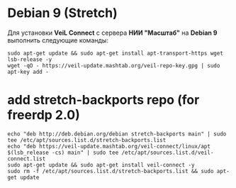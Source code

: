 # Debian 9 (Stretch)
Для установки **VeiL Connect** с сервера **НИИ "Масштаб"** на **Debian 9** выполнить следующие команды:

`sudo apt-get update && sudo apt-get install apt-transport-https wget lsb-release -y`  
`wget -qO - https://veil-update.mashtab.org/veil-repo-key.gpg | sudo apt-key add -`

# add stretch-backports repo (for freerdp 2.0)

`echo "deb http://deb.debian.org/debian stretch-backports main" | sudo tee /etc/apt/sources.list.d/stretch-backports.list`  
`echo "deb https://veil-update.mashtab.org/veil-connect/linux/apt $(lsb_release -cs) main" | sudo tee /etc/apt/sources.list.d/veil-connect.list`  
`sudo apt-get update && sudo apt-get install veil-connect -y`  
`sudo rm -f /etc/apt/sources.list.d/stretch-backports.list && sudo apt-get update`  
